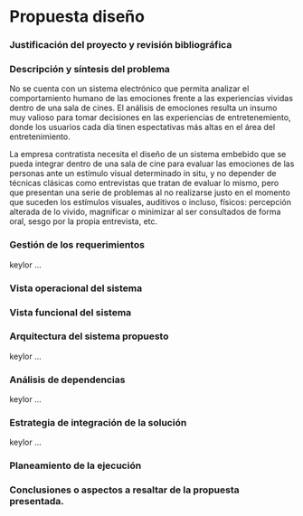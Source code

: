 # Propuesta diseño

### Justificación del proyecto y revisión bibliográfica

### Descripción y síntesis del problema

No se cuenta con un sistema electrónico que permita analizar el comportamiento humano de las emociones frente a las experiencias vividas dentro de una sala de cines. El análisis de emociones resulta un insumo muy valioso para tomar decisiones en las experiencias de entretenemiento, donde los usuarios cada día tinen espectativas más altas en el área del entretenimiento. 

La empresa contratista necesita el diseño de un sistema embebido que se pueda integrar dentro de una sala de cine para evaluar las emociones de las personas ante un estímulo visual determinado in situ, y no depender de técnicas clásicas como entrevistas que tratan de evaluar lo mismo, pero que presentan una serie de problemas al no realizarse justo en el momento que suceden los estímulos visuales, auditivos o incluso, físicos: percepción alterada de lo vivido, magnificar o minimizar al ser consultados de forma oral, sesgo por la propia entrevista, etc. 


### Gestión de los requerimientos

keylor ...

### Vista operacional del sistema

### Vista funcional del sistema

### Arquitectura del sistema propuesto

keylor ...

### Análisis de dependencias

keylor ...

### Estrategia de integración de la solución
keylor ...

### Planeamiento de la ejecución

### Conclusiones o aspectos a resaltar de la propuesta presentada.
